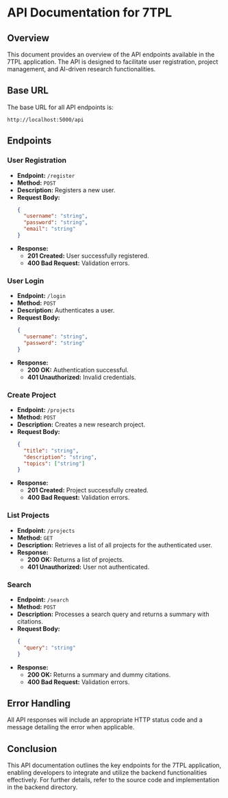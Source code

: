 # API Documentation for 7TPL

## Overview
This document provides an overview of the API endpoints available in the 7TPL application. The API is designed to facilitate user registration, project management, and AI-driven research functionalities.

## Base URL
The base URL for all API endpoints is:
```
http://localhost:5000/api
```

## Endpoints

### User Registration
- **Endpoint:** `/register`
- **Method:** `POST`
- **Description:** Registers a new user.
- **Request Body:**
  ```json
  {
    "username": "string",
    "password": "string",
    "email": "string"
  }
  ```
- **Response:**
  - **201 Created:** User successfully registered.
  - **400 Bad Request:** Validation errors.

### User Login
- **Endpoint:** `/login`
- **Method:** `POST`
- **Description:** Authenticates a user.
- **Request Body:**
  ```json
  {
    "username": "string",
    "password": "string"
  }
  ```
- **Response:**
  - **200 OK:** Authentication successful.
  - **401 Unauthorized:** Invalid credentials.

### Create Project
- **Endpoint:** `/projects`
- **Method:** `POST`
- **Description:** Creates a new research project.
- **Request Body:**
  ```json
  {
    "title": "string",
    "description": "string",
    "topics": ["string"]
  }
  ```
- **Response:**
  - **201 Created:** Project successfully created.
  - **400 Bad Request:** Validation errors.

### List Projects
- **Endpoint:** `/projects`
- **Method:** `GET`
- **Description:** Retrieves a list of all projects for the authenticated user.
- **Response:**
  - **200 OK:** Returns a list of projects.
  - **401 Unauthorized:** User not authenticated.

### Search
- **Endpoint:** `/search`
- **Method:** `POST`
- **Description:** Processes a search query and returns a summary with citations.
- **Request Body:**
  ```json
  {
    "query": "string"
  }
  ```
- **Response:**
  - **200 OK:** Returns a summary and dummy citations.
  - **400 Bad Request:** Validation errors.

## Error Handling
All API responses will include an appropriate HTTP status code and a message detailing the error when applicable.

## Conclusion
This API documentation outlines the key endpoints for the 7TPL application, enabling developers to integrate and utilize the backend functionalities effectively. For further details, refer to the source code and implementation in the backend directory.